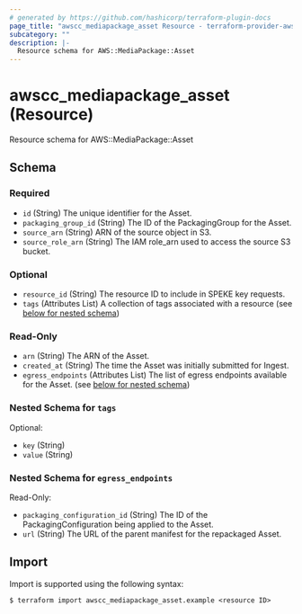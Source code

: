 ```yaml
---
# generated by https://github.com/hashicorp/terraform-plugin-docs
page_title: "awscc_mediapackage_asset Resource - terraform-provider-awscc"
subcategory: ""
description: |-
  Resource schema for AWS::MediaPackage::Asset
---
```


# awscc_mediapackage_asset (Resource)

Resource schema for AWS::MediaPackage::Asset



<!-- schema generated by tfplugindocs -->
## Schema

### Required

- `id` (String) The unique identifier for the Asset.
- `packaging_group_id` (String) The ID of the PackagingGroup for the Asset.
- `source_arn` (String) ARN of the source object in S3.
- `source_role_arn` (String) The IAM role_arn used to access the source S3 bucket.

### Optional

- `resource_id` (String) The resource ID to include in SPEKE key requests.
- `tags` (Attributes List) A collection of tags associated with a resource (see [below for nested schema](#nestedatt--tags))

### Read-Only

- `arn` (String) The ARN of the Asset.
- `created_at` (String) The time the Asset was initially submitted for Ingest.
- `egress_endpoints` (Attributes List) The list of egress endpoints available for the Asset. (see [below for nested schema](#nestedatt--egress_endpoints))

<a id="nestedatt--tags"></a>
### Nested Schema for `tags`

Optional:

- `key` (String)
- `value` (String)


<a id="nestedatt--egress_endpoints"></a>
### Nested Schema for `egress_endpoints`

Read-Only:

- `packaging_configuration_id` (String) The ID of the PackagingConfiguration being applied to the Asset.
- `url` (String) The URL of the parent manifest for the repackaged Asset.

## Import

Import is supported using the following syntax:

```shell
$ terraform import awscc_mediapackage_asset.example <resource ID>
```
